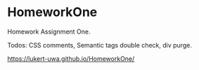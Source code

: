 # HomeworkOne
Homework Assignment One.

Todos: CSS comments, Semantic tags double check, div purge.

https://lukert-uwa.github.io/HomeworkOne/

